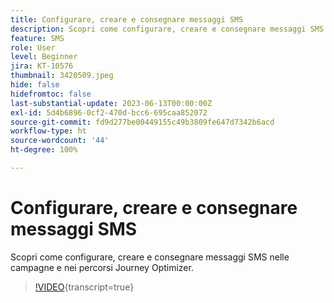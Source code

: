 ```yaml
---
title: Configurare, creare e consegnare messaggi SMS
description: Scopri come configurare, creare e consegnare messaggi SMS nelle campagne e nei percorsi Journey Optimizer.
feature: SMS
role: User
level: Beginner
jira: KT-10576
thumbnail: 3420509.jpeg
hide: false
hidefromtoc: false
last-substantial-update: 2023-06-13T00:00:00Z
exl-id: 5d4b6896-0cf2-470d-bcc6-695caa852072
source-git-commit: fd9d277be00449155c49b3809fe647d7342b6acd
workflow-type: ht
source-wordcount: '44'
ht-degree: 100%

---
```


# Configurare, creare e consegnare messaggi SMS

Scopri come configurare, creare e consegnare messaggi SMS nelle campagne e nei percorsi Journey Optimizer.

>[!VIDEO](https://video.tv.adobe.com/v/3420509?quality=12&learn=on){transcript=true}
